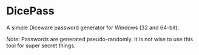 # DicePass
A simple Diceware password generator for Windows (32 and 64-bit).

*Note:* Passwords are generated pseudo-randomly. It is not wise to use this tool for super secret things.